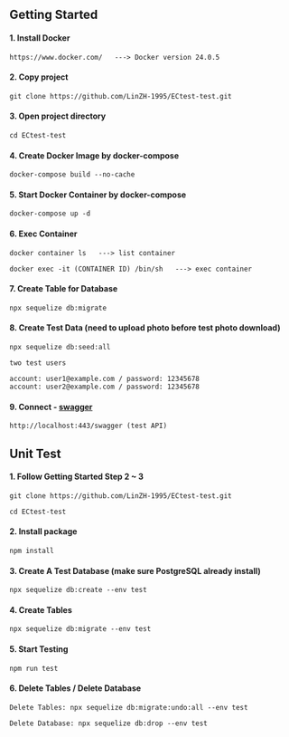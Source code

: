 ## Getting Started
#### 1. Install Docker
```
https://www.docker.com/   ---> Docker version 24.0.5
```
#### 2. Copy project
```
git clone https://github.com/LinZH-1995/ECtest-test.git
```
#### 3. Open project directory
```
cd ECtest-test
```
#### 4. Create Docker Image by docker-compose
```
docker-compose build --no-cache
```
#### 5. Start Docker Container by docker-compose
```
docker-compose up -d
```
#### 6. Exec Container
```
docker container ls   ---> list container
```
```
docker exec -it (CONTAINER ID) /bin/sh   ---> exec container
```
#### 7. Create Table for Database
```
npx sequelize db:migrate
```
#### 8. Create Test Data (need to upload photo before test photo download)
```
npx sequelize db:seed:all
```
```
two test users

account: user1@example.com / password: 12345678
account: user2@example.com / password: 12345678
```
#### 9. Connect - [swagger](http://localhost:443/swagger)
```
http://localhost:443/swagger (test API)
```

## Unit Test
#### 1. Follow Getting Started Step 2 ~ 3
```
git clone https://github.com/LinZH-1995/ECtest-test.git

cd ECtest-test
```
#### 2. Install package
```
npm install
```
#### 3. Create A Test Database (make sure PostgreSQL already install)
```
npx sequelize db:create --env test
```
#### 4. Create Tables
```
npx sequelize db:migrate --env test
```
#### 5. Start Testing
```
npm run test
```
#### 6. Delete Tables / Delete Database 
```
Delete Tables: npx sequelize db:migrate:undo:all --env test
```
```
Delete Database: npx sequelize db:drop --env test
```

